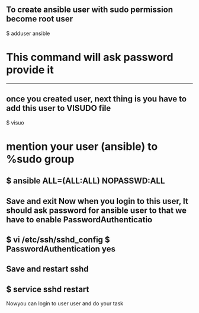 To create ansible user with sudo permission
become root user
---
   $ adduser ansible
   # This command will ask password provide it
---
once you created user, next thing is you have to add this user to VISUDO file
---
   $ visuo
   # mention your user (ansible) to %sudo group
   $ ansible  ALL=(ALL:ALL) NOPASSWD:ALL
---
Save and exit
Now when you login to this user, It should ask password for ansible user to that we have to enable PasswordAuthenticatio
---
   $ vi /etc/ssh/sshd_config
   $ PasswordAuthentication yes
---
Save and restart sshd
---
   $ service sshd restart
---
Nowyou can login to user user and do your task
   
